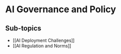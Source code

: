 # AI Governance and Policy

## Sub-topics

- [[AI Deployment Challenges]]
- [[AI Regulation and Norms]]
